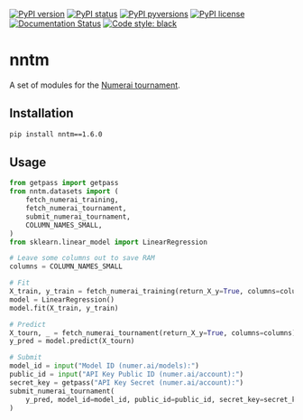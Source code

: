 [![PyPI version](https://img.shields.io/pypi/v/nntm.svg)](https://pypi.python.org/pypi/nntm/)
[![PyPI status](https://img.shields.io/pypi/status/nntm.svg)](https://pypi.python.org/pypi/nntm/)
[![PyPI pyversions](https://img.shields.io/pypi/pyversions/nntm.svg)](https://pypi.python.org/pypi/nntm/)
[![PyPI license](https://img.shields.io/pypi/l/nntm.svg)](https://pypi.python.org/pypi/nntm/)
[![Documentation Status](https://img.shields.io/readthedocs/nntm)](https://nntm.readthedocs.io/en/latest)
[![Code style: black](https://img.shields.io/badge/code%20style-black-000000.svg)](https://github.com/psf/black)

# nntm
A set of modules for the [Numerai tournament](https://numer.ai/tournament).

## Installation
```sh
pip install nntm==1.6.0
```

## Usage
```python
from getpass import getpass
from nntm.datasets import (
    fetch_numerai_training,
    fetch_numerai_tournament,
    submit_numerai_tournament,
    COLUMN_NAMES_SMALL,
)
from sklearn.linear_model import LinearRegression

# Leave some columns out to save RAM
columns = COLUMN_NAMES_SMALL

# Fit
X_train, y_train = fetch_numerai_training(return_X_y=True, columns=columns)
model = LinearRegression()
model.fit(X_train, y_train)

# Predict
X_tourn, _ = fetch_numerai_tournament(return_X_y=True, columns=columns)
y_pred = model.predict(X_tourn)

# Submit
model_id = input("Model ID (numer.ai/models):")
public_id = input("API Key Public ID (numer.ai/account):")
secret_key = getpass("API Key Secret (numer.ai/account):")
submit_numerai_tournament(
    y_pred, model_id=model_id, public_id=public_id, secret_key=secret_key
)
```
